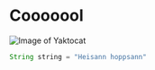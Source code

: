 # Cooooool

![Image of Yaktocat](https://octodex.github.com/images/yaktocat.png)

```java
String string = "Heisann hoppsann"
```
